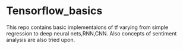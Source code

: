 # Tensorflow_basics
This repo contains basic implementaions of tf varying from simple regression to deep neural nets,RNN,CNN.
Also concepts of sentiment analysis are also tried upon.
